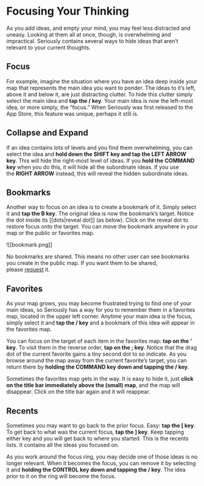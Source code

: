 # Focusing Your Thinking

As you add ideas, and empty your mind, you may feel less distracted and uneasy. Looking at them all at once, though, is overwhelming and impractical. Seriously contains several ways to hide ideas that aren’t relevant to your current thoughts.

## Focus

For example, imagine the situation where you have an idea deep inside your map that represents the main idea you want to ponder. The ideas to it’s left, above it and below it, are just distracting clutter. To hide this clutter simply select the main idea and **tap the / key**. Your main idea is now the left-most idea, or more simply, the “focus.” When Seriously was first released to the App Store, this feature was unique, perhaps it still is.

## Collapse and Expand

If an idea contains lots of levels and you find them overwhelming, you can select the idea and **hold down the SHIFT key and tap the LEFT ARROW key**. This will hide the right-most level of ideas. If you **hold the** **COMMAND key** when you do this, it will hide all the subordinate ideas. If you use the **RIGHT ARROW** instead, this will reveal the hidden subordinate ideas.

## Bookmarks

Another way to focus on an idea is to create a bookmark of it. Simply select it and **tap the B key**. The original idea is now the bookmark’s target. Notice the dot inside its [[dots|reveal dot]] (as below). Click on the reveal dot to restore focus onto the target. You can move the bookmark anywhere in your map or the public or favorites map.

![[bookmark.png]]

No bookmarks are shared. This means no other user can see bookmarks you create in the public map. If you want them to be shared, please [request](mailto:sand@gizmolab.com) it.

## Favorites

As your map grows, you may become frustrated trying to find one of your main ideas, so Seriously has a way for you to remember them in a favorites map, located in the upper left corner. Anytime your main idea is the focus, simply select it and **tap the / key** and a bookmark of this idea will appear in the favorites map.

You can focus on the target of each item in the favorites map: **tap on the ‘ key**. To visit them in the reverse order, **tap on the ; key**. Notice that the drag dot of the current favorite gains a tiny second dot to so indicate. As you browse around the map away from the current favorite’s target, you can return there by **holding the COMMAND key down and tapping the / key**.

Sometimes the favorites map gets in the way. It is easy to hide it, just **click on the title bar immediately above the (small) map**, and the map will disappear. Click on the title bar again and it will reappear.

## Recents

Sometimes you may want to go back to the prior focus. Easy: **tap the \[ key**. To get back to what was the current focus, **tap the ] key**. Keep tapping either key and you will get back to where you started. This is the recents lists. It contains all the ideas you focused on.

As you work around the focus ring, you may decide one of those ideas is no longer relevant. When it becomes the focus, you can remove it by selecting it and **holding the CONTROL key down and tapping the / key**. The idea prior to it on the ring will become the focus.